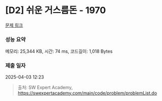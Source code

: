# [D2] 쉬운 거스름돈 - 1970 

[문제 링크](https://swexpertacademy.com/main/code/problem/problemDetail.do?contestProbId=AV5PsIl6AXIDFAUq) 

### 성능 요약

메모리: 25,344 KB, 시간: 74 ms, 코드길이: 1,018 Bytes

### 제출 일자

2025-04-03 12:23



> 출처: SW Expert Academy, https://swexpertacademy.com/main/code/problem/problemList.do